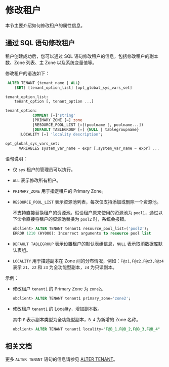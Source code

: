 # 修改租户

本节主要介绍如何修改租户的属性信息。

## 通过 SQL 语句修改租户

租户创建成功后，您可以通过 SQL 语句修改租户的信息，包括修改租户的副本数、Zone 列表、主 Zone 以及系统变量值等。

修改租户的语法如下：

```sql
 ALTER TENANT {tenant_name | ALL}
    [SET] [tenant_option_list] [opt_global_sys_vars_set]

tenant_option_list:
    tenant_option [, tenant_option ...]

tenant_option:
            COMMENT [=]'string' 
            |PRIMARY_ZONE [=] zone 
            |RESOURCE_POOL_LIST [=](poolname [, poolname...]) 
            |DEFAULT TABLEGROUP [=] {NULL | tablegroupname}
      |LOCALITY [=] 'locality description';
      
opt_global_sys_vars_set:
      VARIABLES system_var_name = expr [,system_var_name = expr] ...
```

语句说明：

* 仅 `sys` 租户的管理员可以执行。

* `ALL` 表示修改所有租户。

* `PRIMARY_ZONE` 用于指定租户的 Primary Zone。

* `RESOURCE_POOL_LIST` 表示资源池列表，每次仅支持添加或删除一个资源池。

  不支持直接替换租户的资源池。假设租户原来使用的资源池为 `pool1`，通过以下命令直接将租户的资源池替换为 `pool2` 时，系统会报错。

  ```sql
  obclient> ALTER TENANT tenant1 resource_pool_list=('pool2');
  ERROR 1210 (HY000): Incorrect arguments to resource pool list
  ```

* `DEFAULT TABLEGROUP` 表示设置租户的默认表组信息，`NULL` 表示取消数据库默认表组。

* `LOCALITY` 用于描述副本在 Zone 间的分布情况，例如：`F@z1,F@z2,F@z3,R@z4` 表示 `z1`、`z2` 和 `z3` 为全功能型副本，`z4` 为只读副本。

示例：

* 修改租户 `tenant1` 的 Primary Zone 为 `zone2`。

  ```sql
  obclient> ALTER TENANT tenant1 primary_zone='zone2';
  ```

* 修改租户 `tenant1` 的 Locality，增加副本数。

  其中 `F` 表示副本类型为全功能型副本，`B_4` 为新增的 Zone 名称。

  ```sql
  obclient> ALTER TENANT tenant1 locality="F@B_1,F@B_2,F@B_3,F@B_4"
  ```

## 相关文档

更多 `ALTER TENANT` 语句的信息请参见 [ALTER TENANT](../../../../4.development-reference/1.sql-syntax/1.system-tenants/5.alter-tenant.md)。
